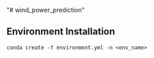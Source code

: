 "# wind_power_prediction" 

## Environment Installation

```
conda create -f environment.yml -n <env_name>
```